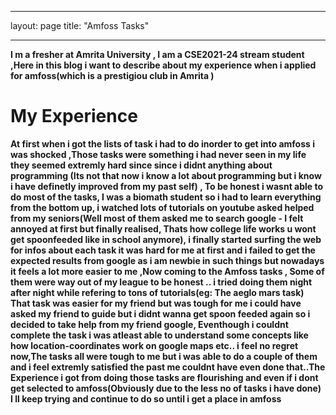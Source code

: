 ___
layout: page
title: "Amfoss Tasks"
___

**I m a fresher at Amrita University , I am a CSE2021-24 stream  student ,Here in this blog i want to describe about my experience when i applied for amfoss(which is a prestigiou club in Amrita )**
 
# My Experience
  
  **At first when i got the lists of task i had to do inorder to get into amfoss i was shocked ,Those tasks were something i had never seen in my life they seemed extremly hard since 
  since i didnt anything about programming (Its not that now i know a lot about programming but i know i have definetly improved from my past self) , To be honest i wasnt able to do most of the tasks,
  I was a biomath student so i had to learn everything from the bottom up, i watched lots of tutorials on youtube asked helped from my seniors(Well most of them asked me to search google - I felt annoyed at first but finally realised, Thats how college life works u wont get spoonfeeded like in school anymore),
  i finally started surfing the web for infos about each task  it was hard for me at first and i failed to get the expected results from google as i am newbie in such things but nowadays it feels a lot more easier to me
  ,Now coming to the Amfoss tasks , Some of them were way out of my league to be honest .. i tried doing them night after night while refering to tons of tutorials(eg: The aeglo mars task)
  That task was easier for my friend but was tough for me i could have asked my friend to guide  but i didnt wanna get spoon feeded again so i decided to take help from my friend google, 
  Eventhough i couldnt complete the task i was atleast able to understand some concepts like how location-coordinates work on google maps etc.. i feel no regret now,The tasks all were tough to me but i was able to do a couple of them
  and i feel extremly satisfied the past me couldnt have even done that..The Experience i got from doing those tasks are flourishing and even if i dont get selected to amfoss(Obviously due to the less no of tasks i have done)
  I ll keep trying and continue to do so until i get a place in amfoss**
